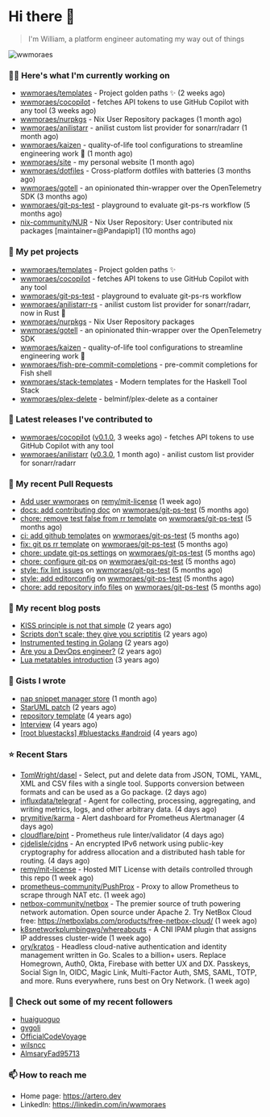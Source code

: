 # Hi there 👋

> I'm William, a platform engineer automating my way out of things

<img src="https://github-readme-stats.vercel.app/api?username=wwmoraes&show_icons=true" alt="wwmoraes" />

### 👨‍💻 Here's what I'm currently working on

- [wwmoraes/templates](https://github.com/wwmoraes/templates) - Project golden paths ✨ (2 weeks ago)
- [wwmoraes/cocopilot](https://github.com/wwmoraes/cocopilot) - fetches API tokens to use GitHub Copilot with any tool (3 weeks ago)
- [wwmoraes/nurpkgs](https://github.com/wwmoraes/nurpkgs) - Nix User Repository packages (1 month ago)
- [wwmoraes/anilistarr](https://github.com/wwmoraes/anilistarr) - anilist custom list provider for sonarr/radarr (1 month ago)
- [wwmoraes/kaizen](https://github.com/wwmoraes/kaizen) - quality-of-life tool configurations to streamline engineering work 🚀 (1 month ago)
- [wwmoraes/site](https://github.com/wwmoraes/site) - my personal website (1 month ago)
- [wwmoraes/dotfiles](https://github.com/wwmoraes/dotfiles) - Cross-platform dotfiles with batteries (3 months ago)
- [wwmoraes/gotell](https://github.com/wwmoraes/gotell) - an opinionated thin-wrapper over the OpenTelemetry SDK (3 months ago)
- [wwmoraes/git-ps-test](https://github.com/wwmoraes/git-ps-test) - playground to evaluate git-ps-rs workflow (5 months ago)
- [nix-community/NUR](https://github.com/nix-community/NUR) - Nix User Repository: User contributed nix packages [maintainer=@Pandapip1] (10 months ago)

### 🌱 My pet projects

- [wwmoraes/templates](https://github.com/wwmoraes/templates) - Project golden paths ✨
- [wwmoraes/cocopilot](https://github.com/wwmoraes/cocopilot) - fetches API tokens to use GitHub Copilot with any tool
- [wwmoraes/git-ps-test](https://github.com/wwmoraes/git-ps-test) - playground to evaluate git-ps-rs workflow
- [wwmoraes/anilistarr-rs](https://github.com/wwmoraes/anilistarr-rs) - anilist custom list provider for sonarr/radarr, now in Rust 🦀
- [wwmoraes/nurpkgs](https://github.com/wwmoraes/nurpkgs) - Nix User Repository packages
- [wwmoraes/gotell](https://github.com/wwmoraes/gotell) - an opinionated thin-wrapper over the OpenTelemetry SDK
- [wwmoraes/kaizen](https://github.com/wwmoraes/kaizen) - quality-of-life tool configurations to streamline engineering work 🚀
- [wwmoraes/fish-pre-commit-completions](https://github.com/wwmoraes/fish-pre-commit-completions) - pre-commit completions for Fish shell
- [wwmoraes/stack-templates](https://github.com/wwmoraes/stack-templates) - Modern templates for the Haskell Tool Stack
- [wwmoraes/plex-delete](https://github.com/wwmoraes/plex-delete) - belminf/plex-delete as a container

### 🔭 Latest releases I've contributed to

- [wwmoraes/cocopilot](https://github.com/wwmoraes/cocopilot) ([v0.1.0](https://github.com/wwmoraes/cocopilot/releases/tag/v0.1.0), 3 weeks ago) - fetches API tokens to use GitHub Copilot with any tool
- [wwmoraes/anilistarr](https://github.com/wwmoraes/anilistarr) ([v0.3.0](https://github.com/wwmoraes/anilistarr/releases/tag/v0.3.0), 1 month ago) - anilist custom list provider for sonarr/radarr

### 🔨 My recent Pull Requests

- [Add user wwmoraes](https://github.com/remy/mit-license/pull/1762) on [remy/mit-license](https://github.com/remy/mit-license) (1 week ago)
- [docs: add contributing doc](https://github.com/wwmoraes/git-ps-test/pull/10) on [wwmoraes/git-ps-test](https://github.com/wwmoraes/git-ps-test) (5 months ago)
- [chore: remove test false from rr template](https://github.com/wwmoraes/git-ps-test/pull/9) on [wwmoraes/git-ps-test](https://github.com/wwmoraes/git-ps-test) (5 months ago)
- [ci: add github templates](https://github.com/wwmoraes/git-ps-test/pull/8) on [wwmoraes/git-ps-test](https://github.com/wwmoraes/git-ps-test) (5 months ago)
- [fix: git ps rr template](https://github.com/wwmoraes/git-ps-test/pull/7) on [wwmoraes/git-ps-test](https://github.com/wwmoraes/git-ps-test) (5 months ago)
- [chore: update git-ps settings](https://github.com/wwmoraes/git-ps-test/pull/6) on [wwmoraes/git-ps-test](https://github.com/wwmoraes/git-ps-test) (5 months ago)
- [chore: configure git-ps](https://github.com/wwmoraes/git-ps-test/pull/5) on [wwmoraes/git-ps-test](https://github.com/wwmoraes/git-ps-test) (5 months ago)
- [style: fix lint issues](https://github.com/wwmoraes/git-ps-test/pull/4) on [wwmoraes/git-ps-test](https://github.com/wwmoraes/git-ps-test) (5 months ago)
- [style: add editorconfig](https://github.com/wwmoraes/git-ps-test/pull/3) on [wwmoraes/git-ps-test](https://github.com/wwmoraes/git-ps-test) (5 months ago)
- [chore: add repository info files](https://github.com/wwmoraes/git-ps-test/pull/2) on [wwmoraes/git-ps-test](https://github.com/wwmoraes/git-ps-test) (5 months ago)

### 📜 My recent blog posts

- [KISS principle is not that simple](https://artero.dev/posts/kiss-principle-is-not-that-simple/) (2 years ago)
- [Scripts don&#39;t scale; they give you scriptitis](https://artero.dev/posts/scripts-do-not-scale/) (2 years ago)
- [Instrumented testing in Golang](https://artero.dev/posts/golang-integration-test/) (2 years ago)
- [Are you a DevOps engineer?](https://artero.dev/posts/are-you-a-devops-engineer/) (2 years ago)
- [Lua metatables introduction](https://artero.dev/posts/lua-metatables-introduction/) (3 years ago)

### 📓 Gists I wrote

- [nap snippet manager store](https://gist.github.com/adb2012583db995470a8d4a83b6771b8) (1 month ago)
- [StarUML patch](https://gist.github.com/3288859d4b466f530706aa556347de9f) (2 years ago)
- [repository template](https://gist.github.com/75dc66767a9f487c8235c5423027f69c) (4 years ago)
- [Interview](https://gist.github.com/b2ac3c3d92414f5d57d3a0b567c78065) (4 years ago)
- [[root bluestacks] #bluestacks #android](https://gist.github.com/d5714685ebbe6fa5087f6bab489fa365) (4 years ago)

### ⭐ Recent Stars

- [TomWright/dasel](https://github.com/TomWright/dasel) - Select, put and delete data from JSON, TOML, YAML, XML and CSV files with a single tool. Supports conversion between formats and can be used as a Go package. (2 days ago)
- [influxdata/telegraf](https://github.com/influxdata/telegraf) - Agent for collecting, processing, aggregating, and writing metrics, logs, and other arbitrary data. (4 days ago)
- [prymitive/karma](https://github.com/prymitive/karma) - Alert dashboard for Prometheus Alertmanager (4 days ago)
- [cloudflare/pint](https://github.com/cloudflare/pint) - Prometheus rule linter/validator (4 days ago)
- [cjdelisle/cjdns](https://github.com/cjdelisle/cjdns) - An encrypted IPv6 network using public-key cryptography for address allocation and a distributed hash table for routing. (4 days ago)
- [remy/mit-license](https://github.com/remy/mit-license) - Hosted MIT License with details controlled through this repo (1 week ago)
- [prometheus-community/PushProx](https://github.com/prometheus-community/PushProx) - Proxy to allow Prometheus to scrape through NAT etc. (1 week ago)
- [netbox-community/netbox](https://github.com/netbox-community/netbox) - The premier source of truth powering network automation. Open source under Apache 2. Try NetBox Cloud free: https://netboxlabs.com/products/free-netbox-cloud/ (1 week ago)
- [k8snetworkplumbingwg/whereabouts](https://github.com/k8snetworkplumbingwg/whereabouts) - A CNI IPAM plugin that assigns IP addresses cluster-wide (1 week ago)
- [ory/kratos](https://github.com/ory/kratos) - Headless cloud-native authentication and identity management written in Go. Scales to a billion&#43; users. Replace Homegrown, Auth0, Okta, Firebase with better UX and DX. Passkeys, Social Sign In, OIDC, Magic Link, Multi-Factor Auth, SMS, SAML, TOTP, and more. Runs everywhere, runs best on Ory Network.  (1 week ago)

### 👯 Check out some of my recent followers

- [huaiguoguo](https://github.com/huaiguoguo)
- [gvgoli](https://github.com/gvgoli)
- [OfficialCodeVoyage](https://github.com/OfficialCodeVoyage)
- [wilsncc](https://github.com/wilsncc)
- [AlmsaryFad95713](https://github.com/AlmsaryFad95713)

### 📫 How to reach me

- Home page: <https://artero.dev>
- LinkedIn: <https://linkedin.com/in/wwmoraes>
